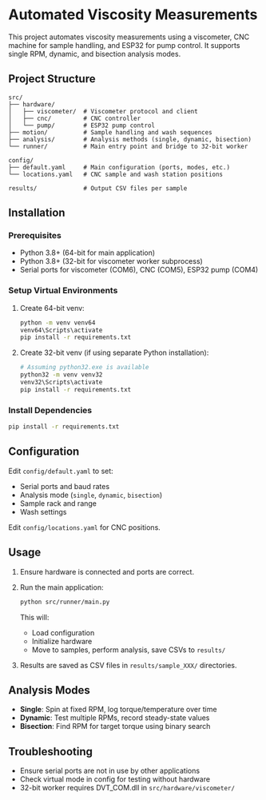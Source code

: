 # Automated Viscosity Measurements

This project automates viscosity measurements using a viscometer, CNC machine for sample handling, and ESP32 for pump control. It supports single RPM, dynamic, and bisection analysis modes.

## Project Structure

```
src/
├── hardware/
│   ├── viscometer/  # Viscometer protocol and client
│   ├── cnc/         # CNC controller
│   └── pump/        # ESP32 pump control
├── motion/          # Sample handling and wash sequences
├── analysis/        # Analysis methods (single, dynamic, bisection)
└── runner/          # Main entry point and bridge to 32-bit worker

config/
├── default.yaml     # Main configuration (ports, modes, etc.)
└── locations.yaml   # CNC sample and wash station positions

results/             # Output CSV files per sample
```

## Installation

### Prerequisites

- Python 3.8+ (64-bit for main application)
- Python 3.8+ (32-bit for viscometer worker subprocess)
- Serial ports for viscometer (COM6), CNC (COM5), ESP32 pump (COM4)

### Setup Virtual Environments

1. Create 64-bit venv:
   ```bash
   python -m venv venv64
   venv64\Scripts\activate
   pip install -r requirements.txt
   ```

2. Create 32-bit venv (if using separate Python installation):
   ```bash
   # Assuming python32.exe is available
   python32 -m venv venv32
   venv32\Scripts\activate
   pip install -r requirements.txt
   ```

### Install Dependencies

```bash
pip install -r requirements.txt
```

## Configuration

Edit `config/default.yaml` to set:

- Serial ports and baud rates
- Analysis mode (`single`, `dynamic`, `bisection`)
- Sample rack and range
- Wash settings

Edit `config/locations.yaml` for CNC positions.

## Usage

1. Ensure hardware is connected and ports are correct.

2. Run the main application:
   ```bash
   python src/runner/main.py
   ```

   This will:
   - Load configuration
   - Initialize hardware
   - Move to samples, perform analysis, save CSVs to `results/`

3. Results are saved as CSV files in `results/sample_XXX/` directories.

## Analysis Modes

- **Single**: Spin at fixed RPM, log torque/temperature over time
- **Dynamic**: Test multiple RPMs, record steady-state values
- **Bisection**: Find RPM for target torque using binary search

## Troubleshooting

- Ensure serial ports are not in use by other applications
- Check virtual mode in config for testing without hardware
- 32-bit worker requires DVT_COM.dll in `src/hardware/viscometer/`

